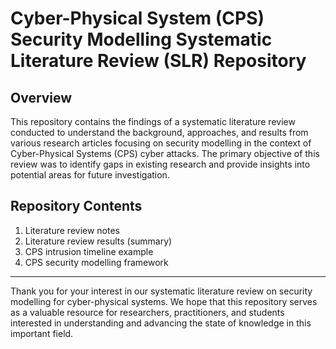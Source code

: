 # Cyber-Physical System (CPS) Security Modelling Systematic Literature Review (SLR) Repository

## Overview

This repository contains the findings of a systematic literature review conducted to understand the background, approaches, and results from various research articles focusing on security modelling in the context of Cyber-Physical Systems (CPS) cyber attacks. The primary objective of this review was to identify gaps in existing research and provide insights into potential areas for future investigation.

## Repository Contents

1. Literature review notes
2. Literature review results (summary)
3. CPS intrusion timeline example
4. CPS security modelling framework

---

Thank you for your interest in our systematic literature review on security modelling for cyber-physical systems. We hope that this repository serves as a valuable resource for researchers, practitioners, and students interested in understanding and advancing the state of knowledge in this important field.
